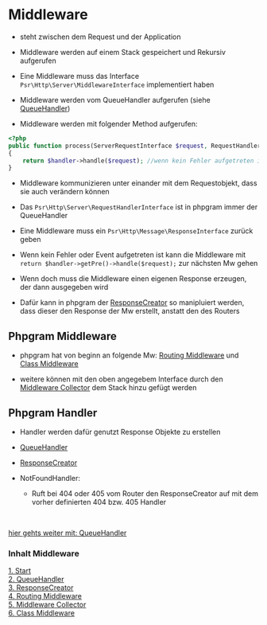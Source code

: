 # Middleware


- steht zwischen dem Request und der Application

- Middleware werden auf einem Stack gespeichert und Rekursiv aufgerufen

- Eine Middleware muss das Interface ``Psr\Http\Server\MiddlewareInterface`` implementiert haben

- Middleware werden vom QueueHandler aufgerufen (siehe [QueueHandler](queuehandle.md))

- Middleware werden mit folgender Method aufgerufen:

```php
<?php
public function process(ServerRequestInterface $request, RequestHandlerInterface $handler): ResponseInterface
{	
    return $handler->handle($request); //wenn kein Fehler aufgetreten ist
}
```

- Middleware kommunizieren unter einander mit dem Requestobjekt, dass sie auch verändern können

- Das ``Psr\Http\Server\RequestHandlerInterface`` ist in phpgram immer der QueueHandler

- Eine Middleware muss ein ``Psr\Http\Message\ResponseInterface`` zurück geben

- Wenn kein Fehler oder Event aufgetreten ist kann die Middleware mit ``return $handler->getPre()->handle($request);`` zur nächsten Mw gehen


- Wenn doch muss die Middleware einen eigenen Response erzeugen, der dann ausgegeben wird

- Dafür kann in phpgram der [ResponseCreator](responsehandle.md) so manipluiert werden, dass dieser den Response der Mw erstellt, anstatt den des Routers

## Phpgram Middleware

- phpgram hat von beginn an folgende Mw: [Routing Middleware](routingmw.md) und [Class Middleware](classmw.md)

- weitere können mit den oben angegebem Interface durch den [Middleware Collector](mwcollector.md) dem Stack hinzu gefügt werden

## Phpgram Handler

- Handler werden dafür genutzt Response Objekte zu erstellen

- [QueueHandler](queuehandle.md)

- [ResponseCreator](responsehandle.md)

- NotFoundHandler: 

	 - Ruft bei 404 oder 405 vom Router den ResponseCreator auf mit dem vorher definierten 404 bzw. 405 Handler

<br>

[hier gehts weiter mit: QueueHandler](queuehandle.md)

### Inhalt Middleware
[1. Start](index.md) <br>
[2. QueueHandler](queuehandle.md) <br>
[3. ResponseCreator](responsehandle.md) <br>
[4. Routing Middleware](routingmw.md) <br>
[5. Middleware Collector](mwcollector.md) <br>
[6. Class Middleware](classmw.md)
